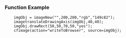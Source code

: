### Function Example

```luceescript+trycf
	imgObj = imageNew("",200,200,"rgb","149c82");
	imagetranslateDrawingAxis(imgObj,40,40);
	imgObj.drawRect(50,50,70,50,"yes");
	cfimage(action="writeToBrowser", source=imgObj);
```
